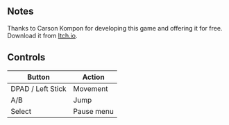 ## Notes

Thanks to Carson Kompon for developing this game and offering it for free. Download it from [Itch.io](https://carsonk.itch.io/crunkys-fun-rager).

## Controls

| Button | Action |
|--|--| 
|DPAD / Left Stick|Movement|
|A/B|Jump|
|Select|Pause menu|


